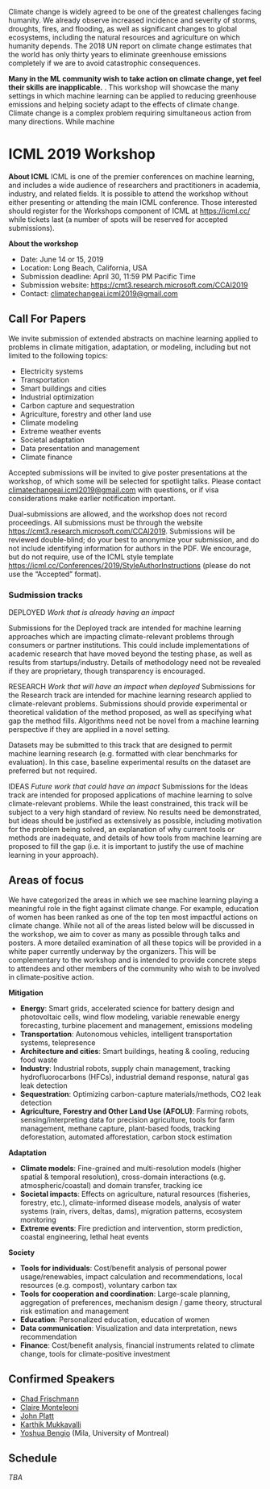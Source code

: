 
Climate change is widely agreed to be one of the greatest challenges facing humanity. We already observe increased incidence and severity of storms, droughts, fires, and flooding, as well as significant changes to global ecosystems, including the natural resources and agriculture on which humanity depends. The 2018 UN report on climate change estimates that the world has only thirty years to eliminate greenhouse emissions completely if we are to avoid catastrophic consequences.

**Many in the ML community wish to take action on climate change, yet feel their skills are inapplicable.** . This workshop will showcase the many settings in which machine learning can be applied to reducing greenhouse emissions and helping society adapt to the effects of climate change. Climate change is a complex problem requiring simultaneous action from many directions. While machine 

# ICML 2019 Workshop

**About ICML** ICML is one of the premier conferences on machine learning, and includes a wide audience of researchers and practitioners in academia, industry, and related fields. It is possible to attend the workshop without either presenting or attending the main ICML conference. Those interested should register for the Workshops component of ICML at https://icml.cc/ while tickets last (a number of spots will be reserved for accepted submissions).

**About the workshop**
 - Date:  June 14 or 15, 2019
 - Location:   Long Beach, California, USA
 - Submission deadline:  April 30, 11:59 PM Pacific Time
 - Submission website:  https://cmt3.research.microsoft.com/CCAI2019
 - Contact: climatechangeai.icml2019@gmail.com

## Call For Papers
We invite submission of extended abstracts on machine learning applied to problems in climate mitigation, adaptation, or modeling, including but not limited to the following topics:
 - Electricity systems
 - Transportation
 - Smart buildings and cities
 - Industrial optimization
 - Carbon capture and sequestration
 - Agriculture, forestry and other land use
 - Climate modeling
 - Extreme weather events
 - Societal adaptation
 - Data presentation and management
 - Climate finance

Accepted submissions will be invited to give poster presentations at the workshop, of which some will be selected for spotlight talks.  Please contact climatechangeai.icml2019@gmail.com with questions, or if visa considerations make earlier notification important.

Dual-submissions are allowed, and the workshop does not record proceedings. All submissions must be through the website https://cmt3.research.microsoft.com/CCAI2019. Submissions will be reviewed double-blind; do your best to anonymize your submission, and do not include identifying information for authors in the PDF. We encourage, but do not require, use of the ICML style template https://icml.cc/Conferences/2019/StyleAuthorInstructions (please do not use the “Accepted” format).

### Sudmission tracks

DEPLOYED
*Work that is already having an impact*

Submissions for the Deployed track are intended for machine learning approaches which are impacting climate-relevant problems through consumers or partner institutions. This could include implementations of academic research that have moved beyond the testing phase, as well as results from startups/industry. Details of methodology need not be revealed if they are proprietary, though transparency is encouraged.

RESEARCH
*Work that will have an impact when deployed*
Submissions for the Research track are intended for machine learning research applied to climate-relevant problems. Submissions should provide experimental or theoretical validation of the method proposed, as well as specifying what gap the method fills. Algorithms need not be novel from a machine learning perspective if they are applied in a novel setting.

Datasets may be submitted to this track that are designed to permit machine learning research (e.g. formatted with clear benchmarks for evaluation). In this case, baseline experimental results on the dataset are preferred but not required.

IDEAS
*Future work that could have an impact*
Submissions for the Ideas track are intended for proposed applications of machine learning to solve climate-relevant problems. While the least constrained, this track will be subject to a very high standard of review. No results need be demonstrated, but ideas should be justified as extensively as possible, including motivation for the problem being solved, an explanation of why current tools or methods are inadequate, and details of how tools from machine learning are proposed to fill the gap (i.e. it is important to justify the use of machine learning in your approach).


## Areas of focus
We have categorized the areas in which we see machine learning playing a meaningful role in the fight against climate change. For example, education of women has been ranked as one of the top ten most impactful actions on climate change. While not all of the areas listed below will be discussed in the workshop, we aim to cover as many as possible through talks and posters. A more detailed examination of all these topics will be provided in a white paper currently underway by the organizers. This will be complementary to the workshop and is intended to provide concrete steps to attendees and other members of the community who wish to be involved in climate-positive action.

**Mitigation**
 - **Energy**: Smart grids, accelerated science for battery design and photovoltaic cells, wind flow modeling, variable renewable energy forecasting, turbine placement and management, emissions modeling
 - **Transportation**: Autonomous vehicles, intelligent transportation systems, telepresence
- **Architecture and cities**: Smart buildings, heating & cooling, reducing food waste
- **Industry**: Industrial robots, supply chain management, tracking hydrofluorocarbons (HFCs), industrial demand response, natural gas leak detection
- **Sequestration**: Optimizing carbon-capture materials/methods, CO2 leak detection
 - **Agriculture, Forestry and Other Land Use (AFOLU)**:  Farming robots, sensing/interpreting data for precision agriculture, tools for farm management, methane capture, plant-based foods, tracking deforestation, automated afforestation, carbon stock estimation
 
**Adaptation**
- **Climate models**: Fine-grained and multi-resolution models (higher spatial & temporal resolution), cross-domain interactions (e.g. atmospheric/coastal) and domain transfer, tracking ice
- **Societal impacts**: Effects on agriculture, natural resources (fisheries, forestry, etc.), climate-informed disease models, analysis of water systems (rain, rivers, deltas, dams), migration patterns, ecosystem monitoring
- **Extreme events**: Fire prediction and intervention, storm prediction, coastal engineering, lethal heat events

**Society**
- **Tools for individuals**: Cost/benefit analysis of personal power usage/renewables, impact calculation and recommendations, local resources (e.g. compost), voluntary carbon tax
- **Tools for cooperation and coordination**: Large-scale planning, aggregation of preferences, mechanism design / game theory, structural risk estimation and management
- **Education**: Personalized education, education of women
- **Data communication**: Visualization and data interpretation, news recommendation
- **Finance**: Cost/benefit analysis, financial instruments related to climate change, tools for climate-positive investment

 
## Confirmed Speakers
- [Chad Frischmann]()
- [Claire Monteleoni]()
- [John Platt]()
- [Karthik Mukkavalli]()
- [Yoshua Bengio](http://www.iro.umontreal.ca/~bengioy/yoshua_en/) (Mila, University of Montreal)

## Schedule

*TBA*



